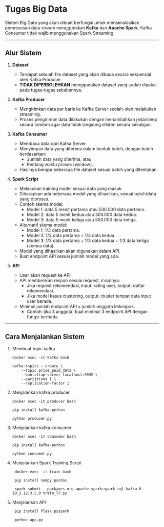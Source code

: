 # Tugas Big Data

Sistem Big Data yang akan dibuat berfungsi untuk mensimulasikan pemrosesan data stream menggunakan **Kafka** dan **Apache Spark**. Kafka Consumer tidak wajib menggunakan Spark Streaming.

---

## Alur Sistem

1. **Dataset**
   - Terdapat sebuah file dataset yang akan dibaca secara sekuensial oleh Kafka Producer.
   - **TIDAK DIPERBOLEHKAN** menggunakan dataset yang sudah dipakai pada tugas-tugas sebelumnya.

2. **Kafka Producer**
   - Mengirimkan data per baris ke Kafka Server seolah-olah melakukan streaming.
   - Proses pengiriman data dilakukan dengan menambahkan jeda/sleep secara random agar data tidak langsung dikirim secara sekaligus.

3. **Kafka Consumer**
   - Membaca data dari Kafka Server.
   - Menyimpan data yang diterima dalam bentuk batch, dengan batch berdasarkan:
     - Jumlah data yang diterima, atau
     - Rentang waktu proses (window).
   - Hasilnya berupa beberapa file dataset sesuai batch yang ditentukan.

4. **Spark Script**
   - Melakukan training model sesuai data yang masuk.
   - Diharapkan ada beberapa model yang dihasilkan, sesuai batch/data yang diproses.
   - Contoh skema model:
     - Model 1: data 5 menit pertama atau 500.000 data pertama.
     - Model 2: data 5 menit kedua atau 500.000 data kedua.
     - Model 3: data 5 menit ketiga atau 500.000 data ketiga.
   - Alternatif skema model:
     - Model 1: 1/3 data pertama.
     - Model 2: 1/3 data pertama + 1/3 data kedua.
     - Model 3: 1/3 data pertama + 1/3 data kedua + 1/3 data ketiga (semua data).
   - Model yang dihasilkan akan digunakan dalam API.
   - Buat endpoint API sesuai jumlah model yang ada.

5. **API**
   - User akan request ke API.
   - API memberikan respon sesuai request, misalnya:
     - Jika request rekomendasi, input: rating user, output: daftar rekomendasi.
     - Jika model kasus clustering, output: cluster tempat data input user berada.
   - Minimal jumlah endpoint API = jumlah anggota kelompok.
     - Contoh: jika 3 anggota, buat minimal 3 endpoint API dengan fungsi berbeda.

---

## Cara Menjalankan Sistem

1. Membuat topic kafka
    ```
    docker exec -it kafka bash
    
    kafka-topics --create \
        --topic price_paid_data \
        --bootstrap-server localhost:9092 \
        --partitions 1 \
        --replication-factor 1
    ```
2. Menjalankan kafka producer
   ```
   docker exec -it producer bash

   pip install kafka-python
    
   python producer.py
   ```
3. Menjalankan kafka consumer
    ```
    docker exec -it consumer bash

    pip install kafka-python
    
    python consumer.py
    ```
4. Menjalankan Spark Training Script
   ```
    docker exec -it train bash
    
    pip install numpy pandas
    
    spark-submit --packages org.apache.spark:spark-sql-kafka-0-10_2.12:3.5.0 train_lr.py
    ```
5. Menjalankan API
   ```
    pip install flask pyspark
    
    python app.py
   ```



   
